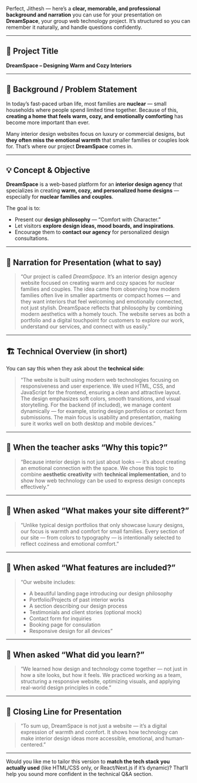 Perfect, Jithesh — here’s a **clear, memorable, and professional background and narration** you can use for your presentation on **DreamSpace**, your group web technology project.
It’s structured so you can remember it naturally, and handle questions confidently.

---

## 🎯 **Project Title**

**DreamSpace – Designing Warm and Cozy Interiors**

---

## 🌿 **Background / Problem Statement**

In today’s fast-paced urban life, most families are **nuclear** — small households where people spend limited time together.
Because of this, **creating a home that feels warm, cozy, and emotionally comforting** has become more important than ever.

Many interior design websites focus on luxury or commercial designs, but **they often miss the emotional warmth** that smaller families or couples look for.
That’s where our project **DreamSpace** comes in.

---

## 💡 **Concept & Objective**

**DreamSpace** is a web-based platform for an **interior design agency** that specializes in creating **warm, cozy, and personalized home designs** — especially for **nuclear families and couples**.

The goal is to:

* Present our **design philosophy** — “Comfort with Character.”
* Let visitors **explore design ideas, mood boards, and inspirations**.
* Encourage them to **contact our agency** for personalized design consultations.

---

## 🌈 **Narration for Presentation (what to say)**

> “Our project is called *DreamSpace*. It’s an interior design agency website focused on creating warm and cozy spaces for nuclear families and couples.
> The idea came from observing how modern families often live in smaller apartments or compact homes — and they want interiors that feel welcoming and emotionally connected, not just stylish.
> DreamSpace reflects that philosophy by combining modern aesthetics with a homely touch.
> The website serves as both a portfolio and a digital touchpoint for customers to explore our work, understand our services, and connect with us easily.”

---

## 🏗️ **Technical Overview (in short)**

You can say this when they ask about the **technical side**:

> “The website is built using modern web technologies focusing on responsiveness and user experience.
> We used HTML, CSS, and JavaScript for the frontend, ensuring a clean and attractive layout.
> The design emphasizes soft colors, smooth transitions, and visual storytelling.
> For the backend (if included), we manage content dynamically — for example, storing design portfolios or contact form submissions.
> The main focus is usability and presentation, making sure it works well on both desktop and mobile devices.”

---

## 💬 **When the teacher asks “Why this topic?”**

> “Because interior design is not just about looks — it’s about creating an emotional connection with the space.
> We chose this topic to combine **aesthetic creativity** with **technical implementation**, and to show how web technology can be used to express design concepts effectively.”

---

## 💬 **When asked “What makes your site different?”**

> “Unlike typical design portfolios that only showcase luxury designs, our focus is warmth and comfort for small families.
> Every section of our site — from colors to typography — is intentionally selected to reflect coziness and emotional comfort.”

---

## 💬 **When asked “What features are included?”**

> “Our website includes:
>
> * A beautiful landing page introducing our design philosophy
> * Portfolio/Projects of past interior works
> * A section describing our design process
> * Testimonials and client stories (optional mock)
> * Contact form for inquiries
> * Booking page for consulation
> * Responsive design for all devices”

---

## 💬 **When asked “What did you learn?”**

> “We learned how design and technology come together — not just in how a site looks, but how it feels.
> We practiced working as a team, structuring a responsive website, optimizing visuals, and applying real-world design principles in code.”

---

## 🧠 **Closing Line for Presentation**

> “To sum up, DreamSpace is not just a website — it’s a digital expression of warmth and comfort.
> It shows how technology can make interior design ideas more accessible, emotional, and human-centered.”

---

Would you like me to tailor this version to **match the tech stack you actually used** (like HTML/CSS only, or React/Next.js if it’s dynamic)? That’ll help you sound more confident in the technical Q&A section.
